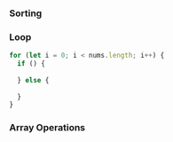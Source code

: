### Sorting

### Loop

```javascript
for (let i = 0; i < nums.length; i++) {
  if () {
    
  } else {
    
  }
}
```

### Array Operations
